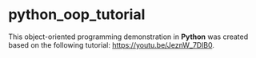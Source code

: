 # python_oop_tutorial

This object-oriented programming demonstration in **Python** was created based on the following tutorial: https://youtu.be/JeznW_7DlB0.
